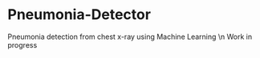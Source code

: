 # Pneumonia-Detector
Pneumonia detection from chest x-ray using Machine Learning \n
Work in progress

